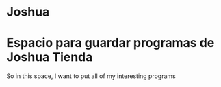 # Joshua
<h1>Espacio para guardar programas de Joshua Tienda</h1>
<p>So in this space, I want to put all of my interesting programs</p>
